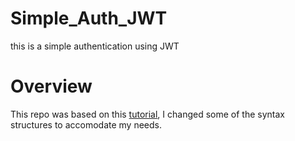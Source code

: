 # Simple_Auth_JWT
this is a simple authentication using JWT

# Overview
This repo was based on this [tutorial](https://scotch.io/tutorials/authenticate-a-node-es6-api-with-json-web-tokens), I changed some of the syntax structures to accomodate my needs.

